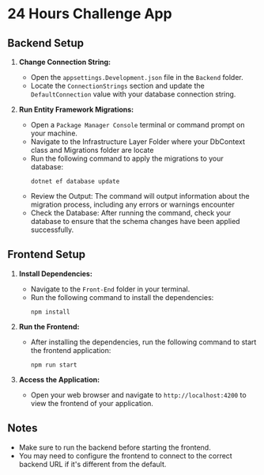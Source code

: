 # 24 Hours Challenge App

## Backend Setup

1. **Change Connection String:** 
   - Open the `appsettings.Development.json` file in the `Backend` folder.
   - Locate the `ConnectionStrings` section and update the `DefaultConnection` value with your database connection string.

2. **Run Entity Framework Migrations:**
   - Open a `Package Manager Console` terminal or command prompt on your machine.
   - Navigate to the Infrastructure Layer Folder where your DbContext class and Migrations folder are locate
   - Run the following command to apply the migrations to your database:
     ```
     dotnet ef database update
     ```
   - Review the Output: The command will output information about the migration process, including any errors or warnings encounter
   - Check the Database: After running the command, check your database to ensure that the schema changes have been applied successfully.


## Frontend Setup

1. **Install Dependencies:**
   - Navigate to the `Front-End` folder in your terminal.
   - Run the following command to install the dependencies:
     ```
     npm install
     ```

2. **Run the Frontend:**
   - After installing the dependencies, run the following command to start the frontend application:
     ```
     npm run start
     ```

3. **Access the Application:**
   - Open your web browser and navigate to `http://localhost:4200` to view the frontend of your application.

## Notes
- Make sure to run the backend before starting the frontend.
- You may need to configure the frontend to connect to the correct backend URL if it's different from the default.
